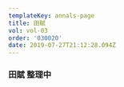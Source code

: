 ```yaml
---
templateKey: annals-page
title: 田賦
vol: vol-03
order: '030020'
date: 2019-07-27T21:12:28.094Z
---
```

### 田賦 整理中
